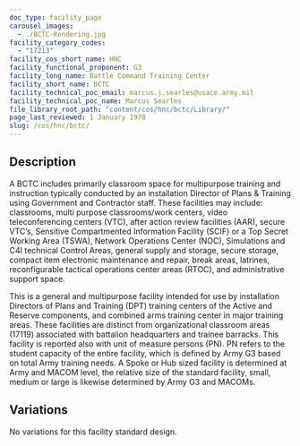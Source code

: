 ```yaml
---
doc_type: facility_page
carousel_images:
  - ./BCTC-Rendering.jpg
facility_category_codes:
  - "17213"
facility_cos_short_name: HNC
facility_functional_proponent: G3
facility_long_name: Battle Command Training Center
facility_short_name: BCTC
facility_technical_poc_email: marcus.j.searles@usace.army.mil
facility_technical_poc_name: Marcus Searles
file_library_root_path: "content/cos/hnc/bctc/Library/"
page_last_reviewed: 1 January 1970
slug: /cos/hnc/bctc/
---
```


## Description

A BCTC includes primarily classroom space for multipurpose training and instruction typically conducted by an installation Director of Plans & Training using Government and Contractor staff. These facilities may include: classrooms, multi purpose classrooms/work centers, video teleconferencing centers (VTC), after action review facilities (AAR), secure VTC’s, Sensitive Compartmented Information Facility (SCIF) or a Top Secret Working Area (TSWA), Network Operations Center (NOC), Simulations and C4I technical Control Areas, general supply and storage, secure storage, compact item electronic maintenance and repair, break areas, latrines, reconfigurable tactical operations center areas (RTOC), and administrative support space.

This is a general and multipurpose facility intended for use by installation Directors of Plans and Training (DPT) training centers of the Active and Reserve components, and combined arms training center in major training areas. These facilities are distinct from organizational classroom areas (17119) associated with battalion headquarters and trainee barracks. This facility is reported also with unit of measure persons (PN). PN refers to the student capacity of the entire facility, which is defined by Army G3 based on total Army training needs. A Spoke or Hub sized facility is determined at Army and MACOM level, the relative size of the standard facility, small, medium or large is likewise determined by Army G3 and MACOMs.

## Variations

No variations for this facility standard design.
